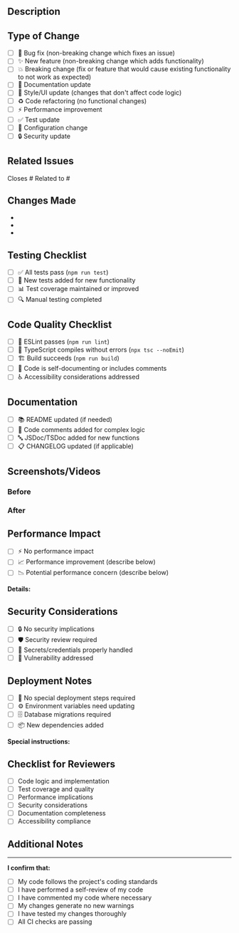 ## Description

<!-- Provide a clear and concise description of your changes -->

## Type of Change

<!-- Mark the relevant option with an "x" -->

- [ ] 🐛 Bug fix (non-breaking change which fixes an issue)
- [ ] ✨ New feature (non-breaking change which adds functionality)
- [ ] 💥 Breaking change (fix or feature that would cause existing functionality to not work as expected)
- [ ] 📝 Documentation update
- [ ] 🎨 Style/UI update (changes that don't affect code logic)
- [ ] ♻️ Code refactoring (no functional changes)
- [ ] ⚡ Performance improvement
- [ ] ✅ Test update
- [ ] 🔧 Configuration change
- [ ] 🔒 Security update

## Related Issues

<!-- Link to related issues using #issue_number -->

Closes #
Related to #

## Changes Made

<!-- List the key changes in bullet points -->

- 
- 
- 

## Testing Checklist

<!-- Ensure all items are checked before requesting review -->

- [ ] ✅ All tests pass (`npm run test`)
- [ ] 🧪 New tests added for new functionality
- [ ] 📊 Test coverage maintained or improved
- [ ] 🔍 Manual testing completed

## Code Quality Checklist

- [ ] 🎯 ESLint passes (`npm run lint`)
- [ ] 📘 TypeScript compiles without errors (`npx tsc --noEmit`)
- [ ] 🏗️ Build succeeds (`npm run build`)
- [ ] 📖 Code is self-documenting or includes comments
- [ ] ♿ Accessibility considerations addressed

## Documentation

- [ ] 📚 README updated (if needed)
- [ ] 📝 Code comments added for complex logic
- [ ] 🔤 JSDoc/TSDoc added for new functions
- [ ] 📋 CHANGELOG updated (if applicable)

## Screenshots/Videos

<!-- If UI changes, include before/after screenshots or videos -->

### Before
<!-- Screenshot or description -->

### After
<!-- Screenshot or description -->

## Performance Impact

<!-- Describe any performance implications -->

- [ ] ⚡ No performance impact
- [ ] 📈 Performance improvement (describe below)
- [ ] 📉 Potential performance concern (describe below)

**Details:**

## Security Considerations

- [ ] 🔒 No security implications
- [ ] 🛡️ Security review required
- [ ] 🔑 Secrets/credentials properly handled
- [ ] 🚨 Vulnerability addressed

## Deployment Notes

<!-- Any special deployment instructions or considerations -->

- [ ] 🚀 No special deployment steps required
- [ ] ⚙️ Environment variables need updating
- [ ] 🗄️ Database migrations required
- [ ] 📦 New dependencies added

**Special instructions:**

## Checklist for Reviewers

<!-- What should reviewers focus on? -->

- [ ] Code logic and implementation
- [ ] Test coverage and quality
- [ ] Performance implications
- [ ] Security considerations
- [ ] Documentation completeness
- [ ] Accessibility compliance

## Additional Notes

<!-- Any additional information for reviewers -->

---

**I confirm that:**

- [ ] My code follows the project's coding standards
- [ ] I have performed a self-review of my code
- [ ] I have commented my code where necessary
- [ ] My changes generate no new warnings
- [ ] I have tested my changes thoroughly
- [ ] All CI checks are passing